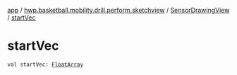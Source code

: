 [app](../../index.md) / [hwp.basketball.mobility.drill.perform.sketchview](../index.md) / [SensorDrawingView](index.md) / [startVec](.)

# startVec

`val startVec: `[`FloatArray`](https://kotlinlang.org/api/latest/jvm/stdlib/kotlin/-float-array/index.html)
